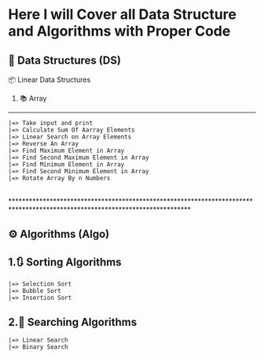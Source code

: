 # Here I will Cover all Data Structure and Algorithms with Proper Code 

## 🧱 **Data Structures (DS)**

📦 Linear Data Structures
  
  1. 📚 Array
  ------------------
    |=> Take input and print
    |=> Calculate Sum Of Aarray Elements
    |=> Linear Search on Array Elements
    |=> Reverse An Array
    |=> Find Maximum Element in Array
    |=> Find Second Maximum Element in Array
    |=> Find Minimum Element in Array
    |=> Find Second Minimum Element in Array
    |=> Rotate Array By n Numbers
   

<br>****************************************************************************************************************************<br>

## ⚙️ **Algorithms (Algo)**

  1.🔃 Sorting Algorithms
  ------------------
    |=> Selection Sort
    |=> Bubble Sort
    |=> Insertion Sort
  
  2.🔎 Searching Algorithms
  -------------------------
    |=> Linear Search
    |=> Binary Search
    

  
